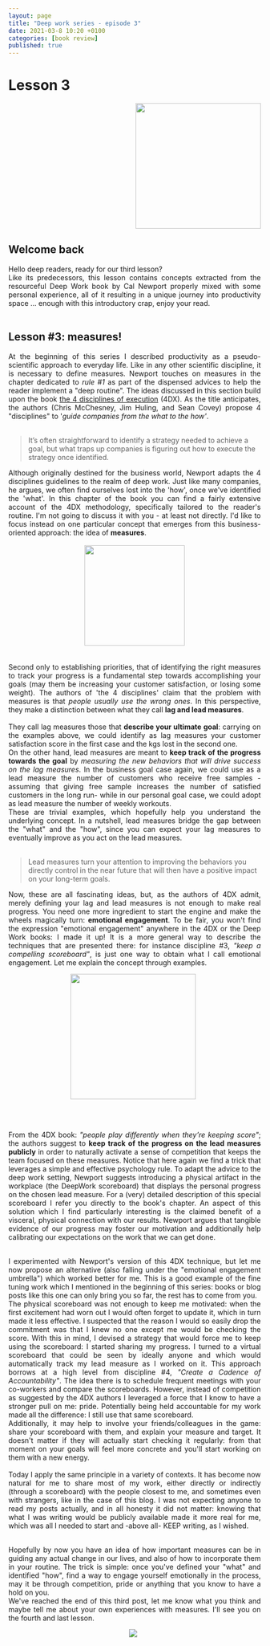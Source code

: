 ```yaml
---
layout: page
title: "Deep work series - episode 3"
date: 2021-03-8 10:20 +0100
categories: [book review]
published: true 
---
```

# Lesson 3

<div align="right">
<a href="https://www.amazon.co.uk/Deep-Work-Focused-Success-Distracted/dp/B01D0JE7KQ">
<img src="https://m.media-amazon.com/images/I/51EJRm2IHOL.jpg" width="250"/>
</a>
</div>

## Welcome back
<div align="justify">
Hello deep readers, ready for our third lesson?<br> 
Like its predecessors, this lesson contains concepts extracted from the resourceful Deep Work book by Cal Newport properly mixed with some personal experience, all of it resulting in a unique journey into productivity space ... enough with this introductory crap, enjoy your read. <br><br>

</div>


## Lesson #3: measures! 


<div align="justify">
At the beginning of this series I described productivity as a pseudo-scientific approach to everyday life. Like in any other scientific discipline, it is necessary to define measures. Newport touches on measures in the chapter dedicated to <i>rule #1</i> as part of the dispensed advices to help the reader implement a "deep routine". The ideas discussed in this section build upon the book <a href="https://www.franklincovey.com/the-4-disciplines.html">the 4 disciplines of execution</a> (4DX). As the title anticipates, the authors (Chris McChesney, Jim Huling, and Sean Covey) propose 4 "disciplines" to '<i>guide companies from the what to the how'</i>. <br><br>
</div> 


> It’s often straightforward to identify a strategy needed to achieve a goal, but what traps up companies is figuring out how to execute the strategy once identified. 

<div align="justify">
Although originally destined for the business world, Newport adapts the 4 disciplines guidelines to the realm of deep work. Just like many companies, he argues, we often find ourselves lost into the 'how', once we've identified the 'what'. In this chapter of the book you can find a fairly extensive account of the 4DX methodology, specifically tailored to the reader's routine. I'm not going to discuss it with you - at least not directly. I'd like to focus instead on one particular concept that emerges from this business-oriented approach: the idea of <b>measures</b>. <br>

<div align="center">
<img src="{{site.baseurl}}/assets/images/ruler.jpg" width="200" style="margin-right: 0px;margin-top: 17px;margin-bottom:17px;margin-left:0px;">
</div>

<br>
Second only to establishing priorities, that of identifying the right measures to track your progress is a fundamental step towards accomplishing your goals (may them be increasing your customer satisfaction, or losing some weight). The authors of 'the 4 disciplines' claim that the problem with measures is that <i>people usually use the wrong ones</i>. In this perspective, they make a distinction between what they call <b>lag and lead measures</b>. <br><br>
They call lag measures those that <b>describe your ultimate goal</b>: carrying on the examples above, we could identify as lag measures your customer satisfaction score in the first case and the kgs lost in the second one. 
<br>
On the other hand, lead measures are meant to <b>keep track of the progress towards the goal</b> by <i>measuring the new behaviors that will drive success on the lag measures</i>. In the business goal case again, we could use as a lead measure the number of customers who receive free samples -assuming that giving free sample increases the number of satisfied customers in the long run- while in our personal goal case, we could adopt as lead measure the number of weekly workouts. 
<br>
These are trivial examples, which hopefully help you understand the underlying concept. In a nutshell, lead measures bridge the gap between the "what" and the "how", since you can expect your lag measures to eventually improve as you act on the lead measures. <br><br>
</div>

> Lead measures turn your attention to improving the behaviors you directly control in the near future that will then have a positive impact on your long-term goals.


<div align="justify">

Now, these are all fascinating ideas, but, as the authors of 4DX admit, merely defining your lag and lead measures is not enough to make real progress. You need one more ingredient to start the engine and make the wheels magically turn: <b>emotional engagement</b>. To be fair, you won't find the expression "emotional engagement" anywhere in the 4DX or the Deep Work books: I made it up! It is a more general way to describe the techniques that are presented there: for instance discipline #3, <i>"keep a compelling scoreboard"</i>, is just one way to obtain what I call emotional engagement. Let me explain the concept through examples.
<!--I am first going to explain to you this scoreboard idea, and later I'll propose an alternative (also falling under the "emotional engagement umbrella") which worked better for me. This is a good example of the fine tuning work which I mentioned in the beginning of this series: books or blog posts like this one can only bring you so far, the rest has to come from you.--> 


<div align="center">
<img src="https://media.giphy.com/media/26xor3JbJDdUm7trq/giphy.gif" width="250" style="float: center;margin-right: 7px;margin-top: 0px;margin-btm:17px;">
</div>

<br> <br>

From the 4DX book: <i>"people play differently when they’re keeping score"</i>; the authors suggest to <b>keep track of the progress on the lead measures publicly</b> in order to naturally activate a sense of competition that keeps the team focused on these measures. Notice that here again we find a trick that leverages a simple and effective psychology rule. To adapt the advice to the deep work setting, Newport suggests introducing a physical artifact in the workplace (the DeepWork scoreboard) that displays the personal progress on the chosen lead measure. For a (very) detailed description of this special scoreboard I refer you directly to the book's chapter. An aspect of this solution which I find particularly interesting is the claimed benefit of a visceral, physical connection with our results. Newport argues that tangible evidence of our progress may foster our motivation and additionally help calibrating our expectations on the work that we can get done.<br><br>

I experimented with Newport's version of this 4DX technique, but let me now propose an alternative (also falling under the "emotional engagement umbrella") which worked better for me. This is a good example of the fine tuning work which I mentioned in the beginning of this series: books or blog posts like this one can only bring you so far, the rest has to come from you. <br>
The physical scoreboard was not enough to keep me motivated: when the first excitement had worn out I would often forget to update it, which in turn made it less effective. I suspected that the reason I would so easily drop the commitment was that I knew no one except me would be checking the score. With this in mind, I devised a strategy that would force me to keep using the scoreboard: I started sharing my progress. I turned to a virtual scoreboard that could be seen by ideally anyone and which would automatically track my lead measure as I worked on it. This approach borrows at a high level from discipline #4, <i>"Create a Cadence of Accountability"</i>. The idea there is to schedule frequent meetings with your co-workers and compare the scoreboards. However, instead of competition as suggested by the 4DX authors I leveraged a force that I know to have a stronger pull on me: pride. Potentially being held accountable for my work made all the difference: I still use that same scoreboard.<br>
Additionally, it may help to involve your friends/colleagues in the game: share your scoreboard with them, and explain your measure and target. It doesn't matter if they will actually start checking it regularly: from that moment on your goals will feel more concrete and you'll start working on them with a new energy.<br><br>
Today I apply the same principle in a variety of contexts. It has become now natural for me to share most of my work, either directly or indirectly (through a scoreboard) with the people closest to me, and sometimes even with strangers, like in the case of this blog. I was not expecting anyone to read my posts actually, and in all honesty it did not matter: knowing that what I was writing would be publicly available made it more real for me, which was all I needed to start and -above all- KEEP writing, as I wished. <br><br>

Hopefully by now you have an idea of how important measures can be in guiding any actual change in our lives, and also of how to incorporate them in your routine. The trick is simple: once you've defined your "what" and identified "how", find a way to engage yourself emotionally in the process, may it be through competition, pride or anything that you know to have a hold on you. <br>
We've reached the end of this third post, let me know what you think and maybe tell me about your own experiences with measures. I'll see you on the fourth and last lesson.

</div>
<div align="center">
<img src="https://media.giphy.com/media/aH8NW1eLKXS8g/giphy.gif" style="float: center;margin-right: 7px;margin-top: 0px;margin-btm:17px;">
</div>